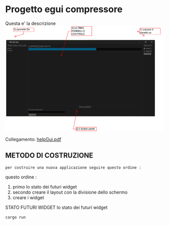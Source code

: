 # Progetto egui compressore
Questa e' la descrizione
![img.png](pdf/img.png)

Collegamento: 
[helpGui.pdf](pdf/HelpGUI.pdf)


## METODO DI COSTRUZIONE

    per costruire una nuova applicazione seguire questo ordine :
questo ordine : 
1) primo lo stato dei futuri widget
2) secondo creare il layout con la divisione dello schermo
3) creare i widget

STATO FUTURI WIDGET
    lo stato dei futuri widget 

```shell
cargo run
```
